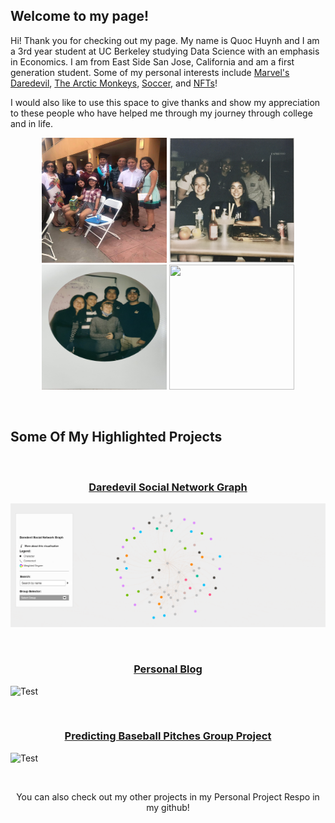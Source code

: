 ## Welcome to my page!
Hi! Thank you for checking out my page. My name is Quoc Huynh and I am a 3rd year student at UC Berkeley studying Data Science with an emphasis in Economics.
I am from East Side San Jose, California and am a first generation student. Some of my personal interests include [Marvel's Daredevil](https://www.marvel.com/characters/daredevil-matthew-murdock), [The Arctic Monkeys](https://www.arcticmonkeys.com/), [Soccer](https://www.liverpoolfc.com/), and [NFTs](https://www.veve.me/)! 

<p>I would also like to use this space to give thanks and show my appreciation to these people who have helped me through my journey through college and in life.</p>

<p align="center">
  <img width="200" height="200" src= "Images/family.JPG">
  <img width="200" height="200" src="Images/ebs.jpg">
  <img width="200" height="200" src="Images/data140.jpg">
  <img width="200" height="200" src="Images/Polaroid Originals (1).PNG">
</p>

<br>

## Some Of My Highlighted Projects

<br> 

<h3 align = "center">
    <a href="https://quoc-huynh.github.io/Daredevil_Graph/">Daredevil Social Network Graph</a> 
</h3>

![Test](Images/dd.gif)

<br> 

<h3 align = "center">
    <a href="https://qarcticcircle.wordpress.com/">Personal Blog</a> 
</h3>

![Test](Images/blog.gif)

<br> 

<h3 align = "center">
    <a href="https://github.com/quoc-huynh/PersonalProjects/tree/main/Baseball_Pitches">Predicting Baseball Pitches Group Project</a>
</h3>

![Test](Images/pitch.gif)

<br>

<p align="center">
  You can also check out my other projects in my Personal Project Respo in my github!
</p>
     
